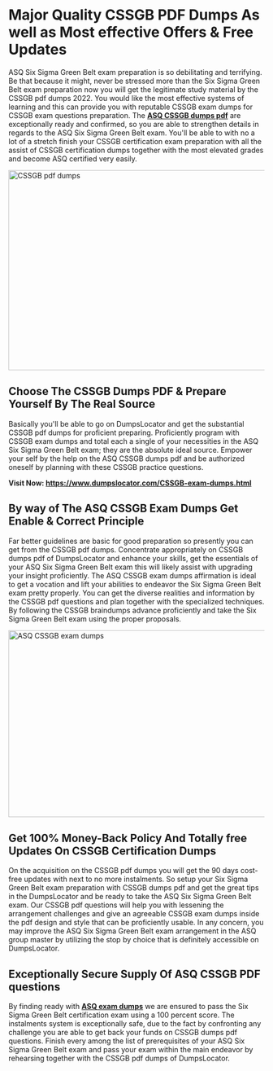 <h1><strong>Major Quality CSSGB PDF Dumps As well as Most effective Offers &amp; Free Updates</strong></h1>
<p>ASQ Six Sigma Green Belt exam preparation is so debilitating and terrifying. Be that because it might, never be stressed more than the Six Sigma Green Belt exam preparation now you will get the legitimate study material by the CSSGB pdf dumps 2022. You would like the most effective systems of learning and this can provide you with reputable CSSGB exam dumps for CSSGB exam questions preparation. The <strong><a href="https://www.dumpslocator.com/CSSGB-exam-dumps.html">ASQ CSSGB dumps pdf</a></strong> are exceptionally ready and confirmed, so you are able to strengthen details in regards to the ASQ Six Sigma Green Belt exam. You'll be able to with no a lot of a stretch finish your CSSGB certification exam preparation with all the assist of CSSGB certification dumps together with the most elevated grades and become ASQ certified very easily.</p>
<p><img src="https://i.ibb.co/SKhFh8d/Pastel-Purple-Computer-UI-Class-Syllabus-Education-Presentation.png" alt="CSSGB pdf dumps" width="700" height="393" /></p>
<h2><strong>Choose The CSSGB Dumps PDF &amp; Prepare Yourself By The Real Source</strong></h2>
<p>Basically you'll be able to go on DumpsLocator and get the substantial CSSGB pdf dumps for proficient preparing. Proficiently program with CSSGB exam dumps and total each a single of your necessities in the ASQ Six Sigma Green Belt exam; they are the absolute ideal source. Empower your self by the help on the ASQ CSSGB dumps pdf and be authorized oneself by planning with these CSSGB practice questions.</p>
<p><strong>Visit Now: <a href="https://www.dumpslocator.com/CSSGB-exam-dumps.html">https://www.dumpslocator.com/CSSGB-exam-dumps.html</a></strong></p>
<h2><strong>By way of The ASQ CSSGB Exam Dumps Get Enable &amp; Correct Principle</strong></h2>
<p>Far better guidelines are basic for good preparation so presently you can get from the CSSGB pdf dumps. Concentrate appropriately on CSSGB dumps pdf of DumpsLocator and enhance your skills, get the essentials of your ASQ Six Sigma Green Belt exam this will likely assist with upgrading your insight proficiently. The ASQ CSSGB exam dumps affirmation is ideal to get a vocation and lift your abilities to endeavor the Six Sigma Green Belt exam pretty properly. You can get the diverse realities and information by the CSSGB pdf questions and plan together with the specialized techniques. By following the CSSGB braindumps advance proficiently and take the Six Sigma Green Belt exam using the proper proposals.</p>
<p><a href="https://www.dumpslocator.com/CSSGB-exam-dumps.html"><img src="https://i.ibb.co/NtZbgjG/Blue-and-White-Medical-Dental-Clinic-Facebook-Ad.png" alt="ASQ CSSGB exam dumps" width="700" height="367" /></a></p>
<h2><strong>Get 100% Money-Back Policy And Totally free Updates On CSSGB Certification Dumps</strong></h2>
<p>On the acquisition on the CSSGB pdf dumps you will get the 90 days cost-free updates with next to no more instalments. So setup your Six Sigma Green Belt exam preparation with CSSGB dumps pdf and get the great tips in the DumpsLocator and be ready to take the ASQ Six Sigma Green Belt exam. Our CSSGB pdf questions will help you with lessening the arrangement challenges and give an agreeable CSSGB exam dumps inside the pdf design and style that can be proficiently usable. In any concern, you may improve the ASQ Six Sigma Green Belt exam arrangement in the ASQ group master by utilizing the stop by choice that is definitely accessible on DumpsLocator.</p>
<h2><strong>Exceptionally Secure Supply Of ASQ CSSGB PDF questions</strong></h2>
<p>By finding ready with <strong><a href="https://www.dumpslocator.com/asq-exams.html">ASQ exam dumps</a></strong> we are ensured to pass the Six Sigma Green Belt certification exam using a 100 percent score. The instalments system is exceptionally safe, due to the fact by confronting any challenge you are able to get back your funds on CSSGB dumps pdf questions. Finish every among the list of prerequisites of your ASQ Six Sigma Green Belt exam and pass your exam within the main endeavor by rehearsing together with the CSSGB pdf dumps of DumpsLocator.</p>
